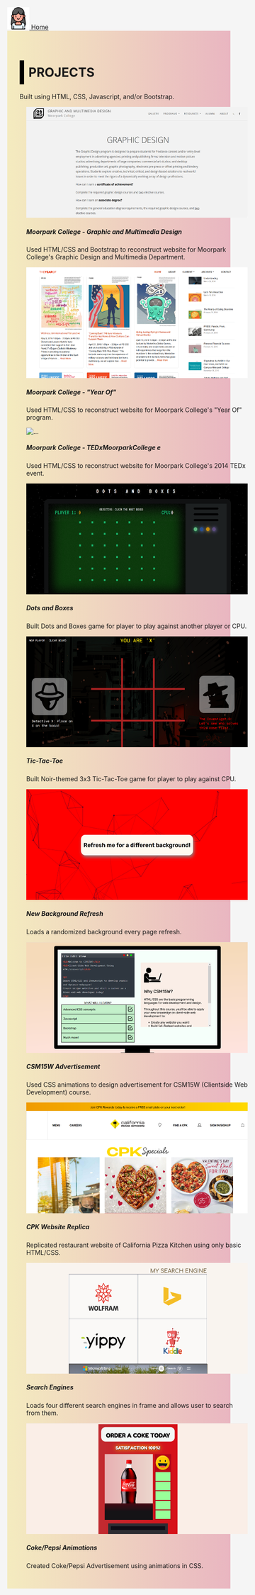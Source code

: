 <!DOCTYPE html>
<html>
<head>
	<title>Icess Nisce | Portfolio</title>
	<link href="https://cdn.jsdelivr.net/npm/bootstrap@5.0.0-beta3/dist/css/bootstrap.min.css" rel="stylesheet" integrity="sha384-eOJMYsd53ii+scO/bJGFsiCZc+5NDVN2yr8+0RDqr0Ql0h+rP48ckxlpbzKgwra6" crossorigin="anonymous">
	<link rel="preconnect" href="https://fonts.gstatic.com">
	<link href="https://fonts.googleapis.com/css2?family=Fredoka+One&family=Rubik&display=swap" rel="stylesheet">
	<link href="https://unpkg.com/pattern.css" rel="stylesheet">
</head>
<style>
	body, html
	{
		height:100%;
		margin:0;
		background-color:#f5f5f5;

	}
	.gallery
	{
		font-family: 'Rubik', sans-serif;
		padding:2em;
 		background: rgb(244,235,191);
		background: linear-gradient(90deg, rgba(244,235,191,1) 0%, rgba(233,182,193,1) 100%); 
		margin:0;
	}
	.gallery h1
	{
		padding:10px;
		border-left:10px solid #000000;

	}
	.card
	{
		margin:15px;
	}

</style>
<body>
	<nav class="navbar navbar-light bg-light">
	  <div class="container-fluid">
	    <a class="navbar-brand" href="#">
	      <img src="girl.png" alt="" width="50" height="50" class="d-inline-block align-text-top">
	      Home
	    </a>
	  </div>
	</nav>

<div class = "gallery">
<h1>PROJECTS</h1>
<p>Built using HTML, CSS, Javascript, and/or Bootstrap.</p>
<div class = "display-projects d-flex justify-content-center flex-wrap">
	<div class="card" style="width: 500px;">
	  <img src="mc-dma.png" height = "250px" class="card-img-top" alt="...">
	  <div class="card-body">
		<h5 class="card-title">Moorpark College - Graphic and Multimedia Design</h5>
	    <p class="card-text">Used HTML/CSS and Bootstrap to reconstruct website for Moorpark College's Graphic Design and Multimedia Department. </p>
	  </div>
	</div>
	<div class="card" style="width: 500px;">
	  <img src="mc-yearof.png" height = "250px" class="card-img-top" alt="...">
	  <div class="card-body">
		<h5 class="card-title">Moorpark College - "Year Of" </h5>
	    <p class="card-text">Used HTML/CSS to reconstruct website for Moorpark College's "Year Of" program. </p>
	  </div>
	</div>
	<div class="card" style="width: 500px;">
	  <img src="mc-tedx.png" height = "250px" class="card-img-top" alt="...">
	  <div class="card-body">
		<h5 class="card-title">Moorpark College - TEDxMoorparkCollege e </h5>
	    <p class="card-text">Used HTML/CSS to reconstruct website for Moorpark College's 2014  TEDx event.</p>
	  </div>
	</div>
<div class="card" style="width: 500px;">
  <img src="dots-and-boxes.png" height = "250px" class="card-img-top" alt="...">
  <div class="card-body">
		<h5 class="card-title">Dots and Boxes </h5>
    <p class="card-text">Built Dots and Boxes game for player to play against another player or CPU.</p>
  </div>
</div>
<div class="card" style="width: 500px;">
  <img src="tictactoe.png" height = "250px" class="card-img-top" alt="...">
  <div class="card-body">
		<h5 class="card-title">Tic-Tac-Toe </h5>
    <p class="card-text">Built Noir-themed 3x3 Tic-Tac-Toe game for player to play against CPU. </p>
  </div>
</div>
<div class="card" style="width: 500px;">
  <img src="js1.png" height = "250px" class="card-img-top" alt="...">
  <div class="card-body">
		<h5 class="card-title">New Background Refresh </h5>
    <p class="card-text">Loads a randomized background every page refresh.</p>
  </div>
</div>
<div class="card" style="width: 500px;">
  <img src="csm15w-ad.png" height = "250px" class="card-img-top" alt="...">
  <div class="card-body">
		<h5 class="card-title">CSM15W Advertisement </h5>
    <p class="card-text">Used CSS animations to design advertisement for CSM15W (Clientside Web Development) course.</p>
  </div>
</div>
<div class="card" style="width: 500px;">
  <img src="cpk.png" height = "250px" class="card-img-top" alt="...">
  <div class="card-body">
		<h5 class="card-title">CPK Website Replica </h5>
    <p class="card-text">Replicated restaurant website of California Pizza Kitchen using only basic HTML/CSS.</p>
  </div>
</div>
<div class="card" style="width: 500px;">
  <img src="searchengine.png" height = "250px" class="card-img-top" alt="...">
  <div class="card-body">
		<h5 class="card-title">Search Engines </h5>
    <p class="card-text">Loads four different search engines in frame and allows user to search from them.</p>
  </div>
</div>

<div class="card" style="width: 500px;">
  <img src="coke.png" height = "250px" class="card-img-top" alt="...">
  <div class="card-body">
		<h5 class="card-title">Coke/Pepsi Animations </h5>
    <p class="card-text">Created Coke/Pepsi Advertisement using animations in CSS.</p>
  </div>
</div>
</div>
</div>
</body>
</html>
